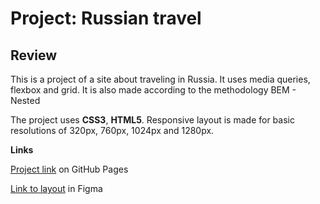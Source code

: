# Project: Russian travel

## Review

This is a project of a site about traveling in Russia. It uses media queries, flexbox and grid. It is also made according to the methodology BEM - Nested

The project uses **CSS3**, **HTML5**.
Responsive layout is made for basic resolutions of 320px, 760px, 1024px and 1280px.


**Links**
 
[Project link](https://Salnikov212.github.io/russian-travel/index.html) on GitHub Pages

[Link to layout](https://www.figma.com/file/5S2WSbEFL6awjVWJ0NWL8Q/Sprint-3_-Russia-_-desktop-%2B-mobile) in Figma
